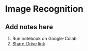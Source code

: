 # Image Recognition

## Add notes here

1. Run notebook on Google-Colab
1. [Share-Drive link](https://drive.google.com/drive/folders/19qmge_yJPiaOXhO-WKBmje7jJ9WhGwe6?usp=sharing)

